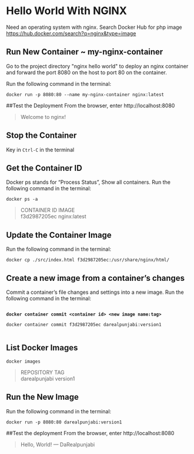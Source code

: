 # Hello World With NGINX

Need an operating system with nginx. Search Docker Hub for php image https://hub.docker.com/search?q=nginx&type=image

## Run New Container ~ my-nginx-container
Go to the project directory "nginx hello world" to deploy an nginx container and forward the port 8080 on the host to port 80 on the container.   <br />

Run the following command in the terminal:
```
docker run -p 8080:80 --name my-nginx-container nginx:latest
```

##Test the Deployment
From the browser, enter
http://localhost:8080
>Welcome to nginx!  <br />

## Stop the Container
Key in ```Ctrl-C``` in the terminal

## Get the Container ID
Docker ps stands for “Process Status”, Show all containers. Run the following command in the terminal:
```
docker ps -a
```
>CONTAINER ID        IMAGE   <br />
>f3d2987205ec        nginx:latest  <br />

## Update the Container Image
Run the following command in the terminal:
```
docker cp ./src/index.html f3d2987205ec:/usr/share/nginx/html/
```

## Create a new image from a container’s changes
Commit a container’s file changes and settings into a new image. Run the following command in the terminal:
<pre><code>
<b>docker container commit &ltcontainer id&gt &ltnew image name:tag&gt</b> <br />
docker container commit f3d2987205ec darealpunjabi:version1 <br />
</code></pre>


## List Docker Images
```
docker images
```

>REPOSITORY                           TAG <br />
>darealpunjabi                        version1  <br />

## Run the New Image
Run the following command in the terminal:
```
docker run -p 8080:80 darealpunjabi:version1
```

##Test the deployment
From the browser, enter
http://localhost:8080
>Hello, World! — DaRealpunjabi
